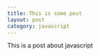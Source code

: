 ```yaml
---
title: This is some post
layout: post
category: javascript
---
```


This is a post about javascript

